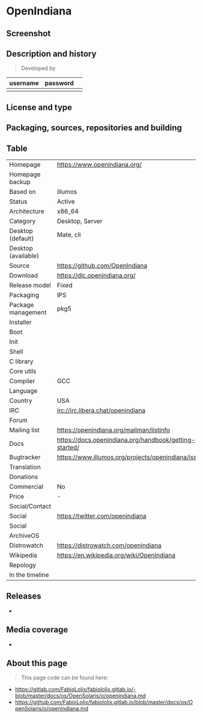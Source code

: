 # OpenIndiana

## Screenshot


## Description and history

>

> Developed by

| username | password |  |
|----------|----------|--|
|  |  |  |


## License and type

>


## Packaging, sources, repositories and building

>


## Table

|                       |  |
|-----------------------|--|
| Homepage              | <https://www.openindiana.org/> |
| Homepage backup       |  |
| Based on              | illumos |
| Status                | Active |
| Architecture          | x86_64 |
| Category              | Desktop, Server |
| Desktop (default)     | Mate, cli |
| Desktop (available)   |  |
| Source                | <https://github.com/OpenIndiana> |
| Download              | <https://dlc.openindiana.org/> |
| Release model         | Fixed |
| Packaging             | IPS |
| Package management    | pkg5 |
| Installer             |  |
| Boot                  |  |
| Init                  |  |
| Shell                 |  |
| C library             |  |
| Core utils            |  |
| Compiler              | GCC |
| Language              |  |
| Country               | USA |
| IRC                   | <irc://irc.libera.chat/openindiana> |
| Forum                 |  |
| Mailing list          | <https://openindiana.org/mailman/listinfo> |
| Docs                  | <https://docs.openindiana.org/handbook/getting-started/> |
| Bugtracker            | <https://www.illumos.org/projects/openindiana/issues> |
| Translation           |  |
| Donations             |  |
| Commercial            | No |
| Price                 | - |
| Social/Contact        |  |
| Social                | <https://twitter.com/openindiana> |
| Social                |  |
| ArchiveOS             |  |
| Distrowatch           | <https://distrowatch.com/openindiana> |
| Wikipedia             | <https://en.wikipedia.org/wiki/OpenIndiana> |
| Repology              |  |
| In the timeline       |  |


## Releases

* 


## Media coverage

* 


## About this page

> This page code can be found here:

* <https://gitlab.com/FabioLolix/fabiololix.gitlab.io/-blob/master/docs/os/OpenSolaris/o/openindiana.md>
* <https://github.com/FabioLolix/fabiololix.gitlab.io/blob/master/docs/os/OpenSolaris/o/openindiana.md>

